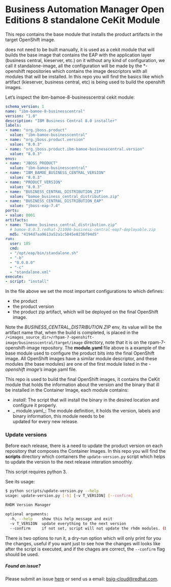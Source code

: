 # Business Automation Manager Open Editions 8 standalone CeKit Module

This repo contains the base module that installs the product artifacts in the target OpenShift image.

does not need to be built manually, it is used as a cekit module  that will builds the base image that contains
the EAP with the application layer (business central, kieserver, etc.) on it without any kind of configuration, we call
it standalone-image, all the configuration will be made by the *-openshift repositories which contains the image
descriptors with all modules that will be installed. In this repo you will find the basics like which artifact
(kieserver, business central, etc) is being used to build the openshift images.

Let’s inspect the ibm-bamoe-8-businesscentral cekit module:



```yaml
schema_version: 1
name: "ibm-bamoe-8-businesscentral"
version: "1.0"
description: "IBM Business Central 8.0 installer"
labels:
- name: "org.jboss.product"
  value: "ibm-bamoe-businesscentral"
- name: "org.jboss.product.version"
  value: "8.0.3"
- name: "org.jboss.product.ibm-bamoe-businesscentral.version"
  value: "8.0.3"
envs:
- name: "JBOSS_PRODUCT"
  value: "ibm-bamoe-businesscentral"
- name: "IBM_BAMOE_BUSINESS_CENTRAL_VERSION"
  value: "8.0.3"
- name: "PRODUCT_VERSION"
  value: "8.0.3"
- name: "BUSINESS_CENTRAL_DISTRIBUTION_ZIP"
  value: "bamoe_business_central_distribution.zip"
- name: "BUSINESS_CENTRAL_DISTRIBUTION_EAP"
  value: "jboss-eap-7.4"
ports:
- value: 8001
artifacts:
- name: "bamoe_business_central_distribution.zip"
  # bamoe-8.0.3.redhat-211006-business-central-eap7-deployable.zip
  md5: "4194d7aa9613a52a1c5045e0236f94d5"
run:
  user: 185
  cmd:
  - "/opt/eap/bin/standalone.sh"
  - "-b"
  - "0.0.0.0"
  - "-c"
  - "standalone.xml"
execute:
- script: "install"

```

In the file above we set the most important configurations to which defines:
* the product
* the product version
* the product zip artifact, which will be deployed on the final OpenShift image.

Note the *BUSINESS_CENTRAL_DISTRIBUTION.ZIP* env, its value will be the artifact name that, when the build is completed,
is placed in the `/<images_source_dir>/rhpam-7-openshift-image/businesscentral/target/image` directory,
note that it is on the rpam-7-openshift-image repository. The **module.yaml** file above is a example of
the base module used to configure the product bits into the final OpenShift image. All OpenShift images have a
similar module descriptor, and these modules (the base modules) are one of the first module listed in the
 *-openshift image’s* image.yaml file.



This repo is used to build the final OpenShift images, it contains the CeKit module that holds the information 
about the version and the binary that ill be installed in the Container Image, each module contains:
* _install_: The script that will install the binary in the desired location and configure it properly.
* _ module.yaml_: The module definition, it holds the version, labels and binary information, this module needs to be \
updated for every new release.



### Update versions

Before each release, there is a need to update the product version on each repository that composes the Container
Images.
In this repo you will find the **scripts** directory which containers the `update-version.py` script which helps to
update the version to the next release interation smoothly.

This script requires python 3.


See its usage:
```bash
$ python scripts/update-version.py --help
usage: update-version.py [-h] [-v T_VERSION] [--confirm]

RHDM Version Manager

optional arguments:
  -h, --help    show this help message and exit
  -v T_VERSION  update everything to the next version
  --confirm     if not set, script will not update the rhdm modules. (Dry run)
```


There is two options to run it, a dry-run option which will only print for you the changes, useful if you want just to see
how the changes will looks like after the script is executed, and if the chages are correct, the `--confirm` flag
should be used.

 ##### Found an issue?
 Please submit an issue [here](https://issues.jboss.org/projects/KIECLOUD) or send us a email: bsig-cloud@redhat.com.

